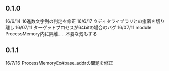 ## 0.1.0
16/6/14 16進数文字列の判定を修正
16/6/17 ウディタライブラリとの癒着を切り離し
16/07/11 ターゲットプロセスが64bitの場合のバグ
16/07/11 module ProcessMemory内に隔離……不要な気もする

## 0.1.1
16/7/16 ProcessMemoryEx#base_addrの問題を修正
